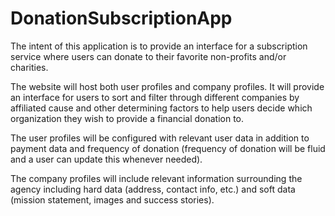 # DonationSubscriptionApp

The intent of this application is to provide an interface for a subscription service where users can donate to their favorite non-profits and/or charities.

The website will host both user profiles and company profiles. It will provide an interface for users to sort and filter through different companies by affiliated cause and other determining factors to help users decide which organization they wish to provide a financial donation to.

The user profiles will be configured with relevant user data in addition to payment data and frequency of donation (frequency of donation will be fluid and a user can update this whenever needed).

The company profiles will include relevant information surrounding the agency including hard data (address, contact info, etc.) and soft data (mission statement, images and success stories).
